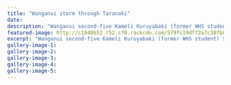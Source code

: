 ```yaml
---
title: "Wanganui storm through Taranaki"
date: 
description: "Wanganui second-five Kameli Kuruyabaki (former WHS student) scored two tries in Wanganui's historic victory over Taranaki Development in Hawera on Saturday, Wanganui Chronicle article on 31/7/16..."
featured-image: http://c1940652.r52.cf0.rackcdn.com/579fc19dff2a7c38fb000dec/Kameli-Kuruyabaki-scored-two-tries-WU-vs-Taranaki-on-30-July-2016.jpg
excerpt: "Wanganui second-five Kameli Kuruyabaki (former WHS student) scored two tries in Wanganui's historic victory over Taranaki Development in Hawera on Saturday, Wanganui Chronicle article on 31/7/16..."
gallery-image-1: 
gallery-image-2: 
gallery-image-3: 
gallery-image-4: 
gallery-image-5: 
---
```

